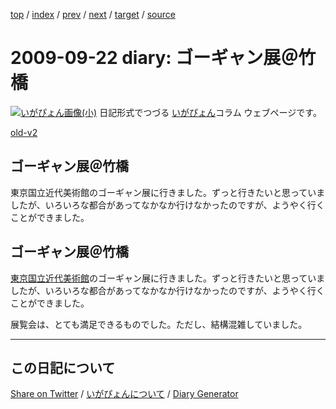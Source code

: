 [top](https://igapyon.github.io/diary/) 
 / [index](https://igapyon.github.io/diary/2009/index.html) 
 / [prev](https://igapyon.github.io/diary/2009/ig090901.html) 
 / [next](https://igapyon.github.io/diary/2009/ig090923.html) 
 / [target](https://igapyon.github.io/diary/2009/ig090922.html) 
 / [source](https://github.com/igapyon/diary/blob/gh-pages/2009/ig090922.html.src.md) 

2009-09-22 diary: ゴーギャン展＠竹橋
=====================================================================================================
[![いがぴょん画像(小)](https://igapyon.github.io/diary/images/iga200306s.jpg "いがぴょん")](https://igapyon.github.io/diary/memo/memoigapyon.html) 日記形式でつづる [いがぴょん](https://igapyon.github.io/diary/memo/memoigapyon.html)コラム ウェブページです。

[old-v2](ig090922-orig.html)

## ゴーギャン展＠竹橋

東京国立近代美術館のゴーギャン展に行きました。ずっと行きたいと思っていましたが、いろいろな都合があってなかなか行けなかったのですが、ようやく行くことができました。


## ゴーギャン展＠竹橋

[東京国立近代美術館](http://www.momat.go.jp/)のゴーギャン展に行きました。ずっと行きたいと思っていましたが、いろいろな都合があってなかなか行けなかったのですが、ようやく行くことができました。

展覧会は、とても満足できるものでした。ただし、結構混雑していました。

----------------------------------------------------------------------------------------------------

## この日記について

[Share on Twitter](https://twitter.com/intent/tweet?hashtags=igapyon%2Cdiary%2C%E3%81%84%E3%81%8C%E3%81%B4%E3%82%87%E3%82%93&text=%E3%82%B4%E3%83%BC%E3%82%AE%E3%83%A3%E3%83%B3%E5%B1%95%EF%BC%A0%E7%AB%B9%E6%A9%8B&url=https%3A%2F%2Figapyon.github.io%2Fdiary%2F2009%2Fig090922.html) / [いがぴょんについて](https://igapyon.github.io/diary/memo/memoigapyon.html) / [Diary Generator](https://github.com/igapyon/igapyonv3)

